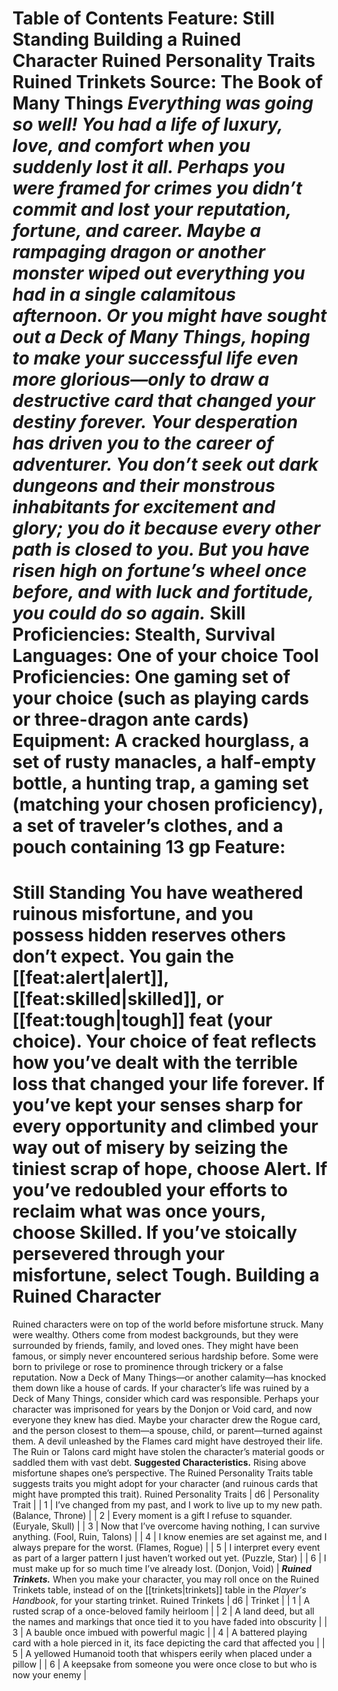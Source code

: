 Table of Contents
Feature:
Still Standing
Building a Ruined Character
Ruined Personality Traits
Ruined Trinkets
Source: The Book of Many Things
***Everything was going so well! You had a life of luxury, love, and comfort when you suddenly lost it all. Perhaps you were framed for crimes you didn’t commit and lost your reputation, fortune, and career. Maybe a rampaging dragon or another monster wiped out everything you had in a single calamitous afternoon. Or you might have sought out a Deck of Many Things, hoping to make your successful life even more glorious—only to draw a destructive card that changed your destiny forever.***
***Your desperation has driven you to the career of adventurer. You don’t seek out dark dungeons and their monstrous inhabitants for excitement and glory; you do it because every other path is closed to you. But you have risen high on fortune’s wheel once before, and with luck and fortitude, you could do so again.***
**Skill Proficiencies:** Stealth, Survival
**Languages:** One of your choice
**Tool Proficiencies:** One gaming set of your choice (such as playing cards or three-dragon ante cards)
**Equipment:** A cracked hourglass, a set of rusty manacles, a half-empty bottle, a hunting trap, a gaming set (matching your chosen proficiency), a set of traveler’s clothes, and a pouch containing 13 gp
Feature:
========
Still Standing
You have weathered ruinous misfortune, and you possess hidden reserves others don’t expect. You gain the [[feat:alert|alert]], [[feat:skilled|skilled]], or [[feat:tough|tough]] feat (your choice). Your choice of feat reflects how you’ve dealt with the terrible loss that changed your life forever. If you’ve kept your senses sharp for every opportunity and climbed your way out of misery by seizing the tiniest scrap of hope, choose Alert. If you’ve redoubled your efforts to reclaim what was once yours, choose Skilled. If you’ve stoically persevered through your misfortune, select Tough.
Building a Ruined Character
===========================
Ruined characters were on top of the world before misfortune struck. Many were wealthy. Others come from modest backgrounds, but they were surrounded by friends, family, and loved ones. They might have been famous, or simply never encountered serious hardship before. Some were born to privilege or rose to prominence through trickery or a false reputation. Now a Deck of Many Things—or another calamity—has knocked them down like a house of cards.
If your character’s life was ruined by a Deck of Many Things, consider which card was responsible. Perhaps your character was imprisoned for years by the Donjon or Void card, and now everyone they knew has died. Maybe your character drew the Rogue card, and the person closest to them—a spouse, child, or parent—turned against them. A devil unleashed by the Flames card might have destroyed their life. The Ruin or Talons card might have stolen the character’s material goods or saddled them with vast debt.
**Suggested Characteristics.** Rising above misfortune shapes one’s perspective. The Ruined Personality Traits table suggests traits you might adopt for your character (and ruinous cards that might have prompted this trait).
Ruined Personality Traits
| d6 | Personality Trait |
| 1 | I’ve changed from my past, and I work to live up to my new path. (Balance, Throne) |
| 2 | Every moment is a gift I refuse to squander. (Euryale, Skull) |
| 3 | Now that I’ve overcome having nothing, I can survive anything. (Fool, Ruin, Talons) |
| 4 | I know enemies are set against me, and I always prepare for the worst. (Flames, Rogue) |
| 5 | I interpret every event as part of a larger pattern I just haven’t worked out yet. (Puzzle, Star) |
| 6 | I must make up for so much time I’ve already lost. (Donjon, Void) |
***Ruined Trinkets.*** When you make your character, you may roll once on the Ruined Trinkets table, instead of on the [[trinkets|trinkets]] table in the *Player's Handbook*, for your starting trinket.
Ruined Trinkets
| d6 | Trinket |
| 1 | A rusted scrap of a once-beloved family heirloom |
| 2 | A land deed, but all the names and markings that once tied it to you have faded into obscurity |
| 3 | A bauble once imbued with powerful magic |
| 4 | A battered playing card with a hole pierced in it, its face depicting the card that affected you |
| 5 | A yellowed Humanoid tooth that whispers eerily when placed under a pillow |
| 6 | A keepsake from someone you were once close to but who is now your enemy |